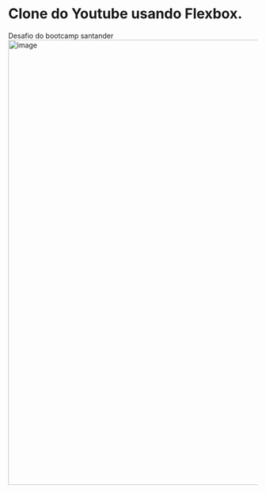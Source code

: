# Clone do Youtube usando Flexbox.
Desafio do bootcamp santander 
<img width="1600" height="900" alt="image" src="https://github.com/user-attachments/assets/51151583-6716-4928-b0b3-2d2f47959808" />
